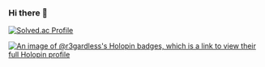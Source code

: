 ### Hi there 👋

[![Solved.ac Profile](http://mazassumnida.wtf/api/v2/generate_badge?boj=qo_op)](https://solved.ac/qo_op/)

[![An image of @r3gardless's Holopin badges, which is a link to view their full Holopin profile](https://holopin.me/r3gardless)](https://holopin.io/@r3gardless)

<!--
**R3gardless/R3gardless** is a ✨ _special_ ✨ repository because its `README.md` (this file) appears on your GitHub profile.

Here are some ideas to get you started:

- 🔭 I’m currently working on ...
- 🌱 I’m currently learning ...
- 👯 I’m looking to collaborate on ...
- 🤔 I’m looking for help with ...
- 💬 Ask me about ...
- 📫 How to reach me: ...
- 😄 Pronouns: ...
- ⚡ Fun fact: ...
-->
